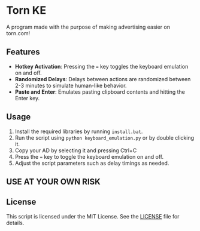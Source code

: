 # Torn KE

A program made with the purpose of making advertising easier on torn.com!

## Features

- **Hotkey Activation**: Pressing the `=` key toggles the keyboard emulation on and off.
- **Randomized Delays**: Delays between actions are randomized between 2-3 minutes to simulate human-like behavior.
- **Paste and Enter**: Emulates pasting clipboard contents and hitting the Enter key.

## Usage

1. Install the required libraries by running `install.bat`.
2. Run the script using `python keyboard_emulation.py` or by double clicking it.
3. Copy your AD by selecting it and pressing Ctrl+C
4. Press the `=` key to toggle the keyboard emulation on and off.
5. Adjust the script parameters such as delay timings as needed.

## USE AT YOUR OWN RISK

## License

This script is licensed under the MIT License. See the [LICENSE](LICENSE) file for details.
```

